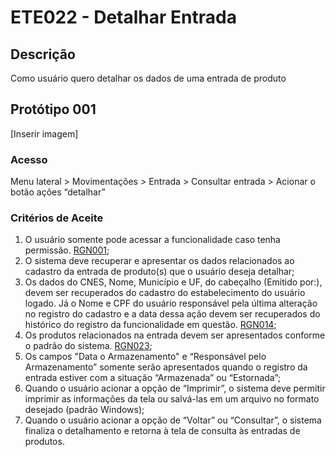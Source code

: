 # ETE022 - Detalhar Entrada

## Descrição 
Como usuário quero detalhar os dados de uma entrada de produto

## Protótipo 001

[Inserir imagem] <!--![alt text](../imagens/ete-022-prot-001.png) -->

### Acesso  
Menu lateral > Movimentações > Entrada > Consultar entrada > Acionar o botão ações “detalhar” 

### Critérios de Aceite 
1. O usuário somente pode acessar a funcionalidade caso tenha permissão. [RGN001](DocumentoDeRegrasv2.md#rgn001); 
2. O sistema deve recuperar e apresentar os dados relacionados ao cadastro da entrada de produto(s) que o usuário deseja detalhar; 
3. Os dados do CNES, Nome, Município e UF, do cabeçalho (Emitido por:), devem ser recuperados do cadastro do estabelecimento do usuário logado. Já o Nome e CPF do usuário responsável pela última alteração no registro do cadastro e a data dessa ação devem ser recuperados do histórico do registro da funcionalidade em questão. [RGN014](DocumentoDeRegrasv2.md#rgn014); 
4. Os produtos relacionados na entrada devem ser apresentados conforme o padrão do sistema. [RGN023](DocumentoDeRegrasv2.md#rgn023); 
5. Os campos "Data o Armazenamento" e “Responsável pelo Armazenamento” somente serão apresentados quando o registro da entrada estiver com a situação “Armazenada” ou “Estornada”; 
6. Quando o usuário acionar a opção de “Imprimir”, o sistema deve permitir imprimir as informações da tela ou salvá-las em um arquivo no formato desejado (padrão Windows); 
7.  Quando o usuário acionar a opção de “Voltar” ou “Consultar”, o sistema finaliza o detalhamento e retorna à tela de consulta às entradas de produtos. 
